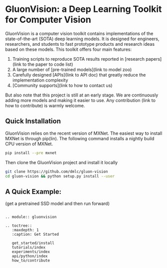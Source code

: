 # GluonVision: a Deep Learning Toolkit for Computer Vision

GluonVision is a computer vision toolkit contains implementations of the
state-of-the-art (SOTA) deep learning models. It is designed for engineers,
researchers, and students to fast prototype products and research ideas based
on these models. This toolkit offers four main features:

1. Training scripts to reproduce SOTA results reported in [research papers](link to the
paper to code list)
2. A large number of [pre-trained models](link to model zoo)
3. Carefully designed [APIs](link to API doc) that greatly reduce the
implementation complexity
4. [Community supports](link to how to contact us)

But also note that this project is still at an early stage. We are continuously
adding more models and making it easier to use. Any contribution (link to how to
contribute) is warmly welcome.

## Quick Installation

GluonVision relies on the recent version of MXNet. The easiest way to install
MXNet is through pip(lin). The following command installs a nightly build CPU
version of MXNet.

```bash
pip install --pre mxnet
```

Then clone the GluonVision project and install it locally

```bash
git clone https://github.com/dmlc/gluon-vision
cd gluon-vision && python setup.py install --user
```

## A Quick Example:

(get a pretrained SSD model and then run forward)


```eval_rst

.. module:: gluonvision

.. toctree::
   :maxdepth: 1
   :caption: Get Started

   get_started/install
   tutorials/index
   experiments/index
   api/python/index
   how_to/contribute


```
